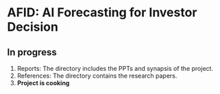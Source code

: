 # AFID: AI Forecasting for Investor Decision

## In progress
1. Reports: The directory includes the PPTs and synapsis of the project.
2. References: The directory contains the research papers.
3. **Project is cooking**
